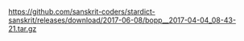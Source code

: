 https://github.com/sanskrit-coders/stardict-sanskrit/releases/download/2017-06-08/bopp__2017-04-04_08-43-21.tar.gz

